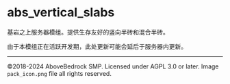 # abs_vertical_slabs

基岩之上服务器模组。提供生存友好的竖向半砖和混合半砖。

由于本模组正在活跃开发期，此处更新可能会延后于服务器内更新。

---

©2018-2024 AboveBedrock SMP. Licensed under AGPL 3.0 or later. Image `pack_icon.png` file all rights reserved.